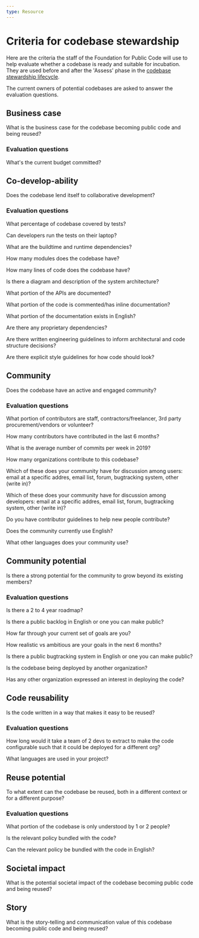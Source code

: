 ```yaml
---
type: Resource
---
```


# Criteria for codebase stewardship

Here are the criteria the staff of the Foundation for Public Code will use to help evaluate whether a codebase is ready and suitable for incubation. They are used before and after the 'Assess' phase in the [codebase stewardship lifecycle](lifecycle.md).

The current owners of potential codebases are asked to answer the evaluation questions.

## Business case

What is the business case for the codebase becoming public code and being reused?

### Evaluation questions

What's the current budget committed?

## Co-develop-ability

Does the codebase lend itself to collaborative development?

### Evaluation questions

What percentage of codebase covered by tests?

Can developers run the tests on their laptop?

What are the buildtime and runtime dependencies?

How many modules does the codebase have?

How many lines of code does the codebase have?

Is there a diagram and description of the system architecture?

What portion of the APIs are documented?

What portion of the code is commented/has inline documentation?

What portion of the documentation exists in English?

Are there any proprietary dependencies?

Are there written engineering guidelines to inform architectural and code structure decisions?

Are there explicit style guidelines for how code should look?

## Community

Does the codebase have an active and engaged community?

### Evaluation questions

What portion of contributors are staff, contractors/freelancer, 3rd party procurement/vendors or volunteer?

How many contributors have contributed in the last 6 months?

What is the average number of commits per week in 2019?

How many organizations contribute to this codebase?

Which of these does your community have for discussion among users: email at a specific addres, email list, forum, bugtracking system, other (write in)?

Which of these does your community have for discussion among developers: email at a specific addres, email list, forum, bugtracking system, other (write in)?

Do you have contributor guidelines to help new people contribute?

Does the community currently use English?

What other languages does your community use?

## Community potential

Is there a strong potential for the community to grow beyond its existing members?

### Evaluation questions

Is there a 2 to 4 year roadmap?

Is there a public backlog in English or one you can make public?

How far through your current set of goals are you?

How realistic vs ambitious are your goals in the next 6 months?

Is there a public bugtracking system in English or one you can make public?

Is the codebase being deployed by another organization?

Has any other organization expressed an interest in deploying the code?

## Code reusability

Is the code written in a way that makes it easy to be reused?

### Evaluation questions

How long would it take a team of 2 devs to extract to make the code configurable such that it could be deployed for a different org?

What languages are used in your project?

## Reuse potential

To what extent can the codebase be reused, both in a different context or for a different purpose?

### Evaluation questions

What portion of the codebase is only understood by 1 or 2 people?

Is the relevant policy bundled with the code?

Can the relevant policy be bundled with the code in English?

## Societal impact

What is the potential societal impact of the codebase becoming public code and being reused?



## Story

What is the story-telling and communication value of this codebase becoming public code and being reused?  


